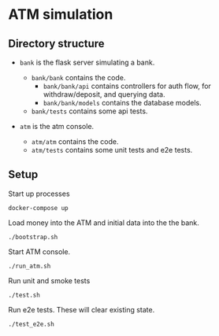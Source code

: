 # ATM simulation

## Directory structure
+ `bank` is the flask server simulating a bank.
  + `bank/bank` contains the code.
    + `bank/bank/api` contains controllers for auth flow, for withdraw/deposit, and querying data.
    + `bank/bank/models` contains the database models.
  + `bank/tests` contains some api tests.

+ `atm` is the atm console.
  + `atm/atm` contains the code.
  + `atm/tests` contains some unit tests and e2e tests.

## Setup
Start up processes

`docker-compose up`

Load money into the ATM and initial data into the the bank.

`./bootstrap.sh`

Start ATM console.

`./run_atm.sh`

Run unit and smoke tests

`./test.sh`

Run e2e tests. These will clear existing state.

`./test_e2e.sh`
